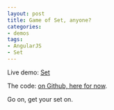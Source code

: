 ```yaml
---
layout: post
title: Game of Set, anyone?
categories:
- demos
tags:
- AngularJS
- Set
---
```


Live demo: [Set](/demos/set/)

The code: [on Github, here for now](https://github.com/russmatney/angular-component-fun/tree/master/app/game).

Go on, get your set on.